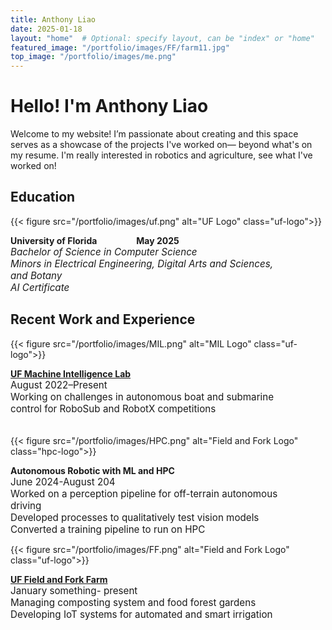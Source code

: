 ```yaml
---
title: Anthony Liao
date: 2025-01-18
layout: "home"  # Optional: specify layout, can be "index" or "home"
featured_image: "/portfolio/images/FF/farm11.jpg" 
top_image: "/portfolio/images/me.png" 
---
```

# Hello! I'm Anthony Liao
Welcome to my website! I’m passionate about creating and this space serves as a showcase of the projects I've worked on— beyond what's on my resume. I'm really interested in robotics and agriculture, see what I've worked on!

## Education

{{< figure src="/portfolio/images/uf.png" alt="UF Logo" class="uf-logo">}}
<div class="bordered-text">
<b>University of Florida &nbsp;&nbsp;&nbsp;&nbsp;&nbsp;&nbsp;&nbsp;&nbsp;&nbsp;&nbsp;&nbsp;&nbsp;&nbsp;&nbsp;&nbsp;&nbsp;&nbsp;&nbsp;May 2025</b> <br>
<div style="font-size: 0.95rem;">
<i>Bachelor of Science in Computer Science<br>
Minors in Electrical Engineering, Digital Arts and Sciences,<br> and Botany
<br>AI Certificate</i> 
</div>
</div>

## Recent Work and Experience    


{{< figure src="/portfolio/images/MIL.png" alt="MIL Logo" class="uf-logo">}}
<div class="bordered-text">
<b><a href="/portfolio/projects/mil/">UF Machine Intelligence Lab</a></b> <br>
<div style="font-size: 0.95rem;">
August 2022–Present<br>
Working on challenges in autonomous boat and submarine<br>
control for RoboSub and RobotX competitions<br>
<br>
</div>
</div>

{{< figure src="/portfolio/images/HPC.png" alt="Field and Fork Logo" class="hpc-logo">}}
<div class="bordered-text">
<b>Autonomous Robotic with ML and HPC</b> <br>
<div style="font-size: 0.95rem;">
June 2024-August 204<br>
Worked on a perception pipeline for off-terrain autonomous <br>driving<br>
Developed processes to qualitatively test vision models<br>
Converted a training pipeline to run on HPC<br>
</div>
</div>

{{< figure src="/portfolio/images/FF.png" alt="Field and Fork Logo" class="uf-logo">}}
<div class="bordered-text">
<b><a href="/portfolio/projects/fieldfork/">UF Field and Fork Farm</a></b> <br>
<div style="font-size: 0.95rem;">
January something- present<br>
Managing composting system and food forest gardens<br>
Developing IoT systems for automated and smart irrigation<br>
<br>
</div>
</div>